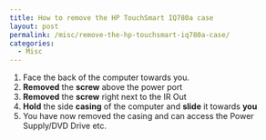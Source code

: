 ```yaml
---
title: How to remove the HP TouchSmart IQ780a case
layout: post
permalink: /misc/remove-the-hp-touchsmart-iq780a-case/
categories:
  - Misc
---
```

  1. Face the back of the computer towards you.
  2. **Removed** the **screw** above the power port
  3. **Removed** the **screw** right next to the IR Out
  4. **Hold** the side **casing** of the computer and **slide** it towards **you**
  5. You have now removed the casing and can access the Power Supply/DVD Drive etc.
